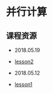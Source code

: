 # 并行计算

## 课程资源

 * 2018.05.19

  - [lesson2](https://github.com/usiege/Exercise/tree/master/2-%E5%B9%B6%E8%A1%8C%E8%AE%A1%E7%AE%97/lesson2)
 
 * 2018.05.12

  - [lesson1](https://github.com/usiege/Exercise/tree/master/2-%E5%B9%B6%E8%A1%8C%E8%AE%A1%E7%AE%97/lesson1)

